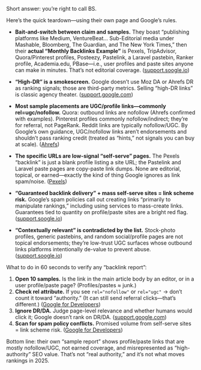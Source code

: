 Short answer: you’re right to call BS.

Here’s the quick teardown—using their own page and Google’s rules.

* **Bait-and-switch between claim and samples.** They boast “publishing platforms like Medium, VentureBeat… Sub-Editorial media under Mashable, Bloomberg, The Guardian, and The New York Times,” then their **actual “Monthly Backlinks Example”** is Pexels, TripAdvisor, Quora/Pinterest profiles, Posteezy, Pastelink, a Laravel pastebin, Ranker profile, Academia.edu, PBase—i.e., user profiles and paste sites anyone can make in minutes. That’s not editorial coverage. ([support.soogle.io][1])

* **“High-DR” is a smokescreen.** Google doesn’t use Moz DA or Ahrefs DR as ranking signals; those are third-party metrics. Selling “high-DR links” is classic agency theater. ([support.google.com][2])

* **Most sample placements are UGC/profile links—commonly rel=ugc/nofollow.**
  Quora: outbound links are nofollow (Ahrefs confirmed with examples). Pinterest profiles commonly nofollow/indirect; they’re for referral, not PageRank. Reddit links are typically nofollow/UGC. By Google’s own guidance, UGC/nofollow links aren’t endorsements and shouldn’t pass ranking credit (treated as “hints,” not signals you can buy at scale). ([Ahrefs][3])

* **The specific URLs are low-signal “self-serve” pages.**
  The Pexels “backlink” is just a blank profile listing a site URL; the Pastelink and Laravel paste pages are copy-paste link dumps. None are editorial, topical, or earned—exactly the kind of thing Google ignores as link spam/noise. ([Pexels][4])

* **“Guaranteed backlink delivery” + mass self-serve sites = link scheme risk.** Google’s spam policies call out creating links “primarily to manipulate rankings,” including using services to mass-create links. Guarantees tied to quantity on profile/paste sites are a bright red flag. ([support.soogle.io][1])

* **“Contextually relevant” is contradicted by the list.** Stock-photo profiles, generic pastebins, and random social/profile pages are not topical endorsements; they’re low-trust UGC surfaces whose outbound links platforms intentionally de-value to prevent abuse. ([support.soogle.io][1])

What to do in 60 seconds to verify any “backlink report”:

1. **Open 10 samples.** Is the link in the main article body by an editor, or in a user profile/paste page? (Profiles/pastes ≈ junk.)
2. **Check rel attribute.** If you see `rel="nofollow"` or `rel="ugc"` → don’t count it toward “authority.” (It can still send referral clicks—that’s different.) ([Google for Developers][5])
3. **Ignore DR/DA.** Judge page-level relevance and whether humans would click it; Google doesn’t rank on DR/DA. ([support.google.com][2])
4. **Scan for spam policy conflicts.** Promised volume from self-serve sites = link scheme risk. ([Google for Developers][6])

Bottom line: their own “sample report” shows profile/paste links that are mostly nofollow/UGC, not earned coverage, and misrepresented as “high-authority” SEO value. That’s not “real authority,” and it’s not what moves rankings in 2025.

[1]: https://support.soogle.io/en/articles/11389379-sample-backlink-report " Sample Backlink Report | Soogle Help Center"
[2]: https://support.google.com/webmasters/thread/104618869/domain-authority-domain-rating-is-not-improving?hl=en&utm_source=chatgpt.com "Domain Authority & Domain Rating is not improving"
[3]: https://ahrefs.com/blog/nofollow-links/?utm_source=chatgpt.com "Nofollow vs. Follow Links: Everything You Need to Know"
[4]: https://pexels.com/%40shoe-lace-supply-2154193278 "Shoe Lace Supply - Photography"
[5]: https://developers.google.com/search/docs/crawling-indexing/qualify-outbound-links?utm_source=chatgpt.com "Qualify Outbound Links for SEO | Google Search Central"
[6]: https://developers.google.com/search/docs/essentials/spam-policies?utm_source=chatgpt.com "Spam Policies for Google Web Search"
